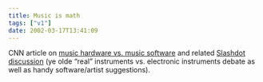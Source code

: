 ```yaml
---
title: Music is math
tags: ["v1"]
date: 2002-03-17T13:41:09
---
```


CNN article on [music hardware vs. music software][1] and related [Slashdot discussion][2] (ye olde &#8220;real&#8221; instruments vs. electronic instruments debate as well as handy software/artist suggestions).

[1]: http://www.cnn.com/2002/TECH/ptech/03/15/music.computers.reut/index.html "Software synths becoming more popular than traditional hardware-based synths. You're *kidding* - really?"
[2]: http://slashdot.org/articles/02/03/16/1437211.shtml
